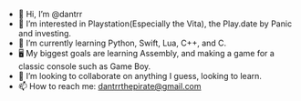 - 👋 Hi, I’m @dantrr
- 👀 I’m interested in Playstation(Especially the Vita), the Play.date by Panic and investing.
- 🌱 I’m currently learning Python, Swift, Lua, C++, and C.
- 🖥 My biggest goals are learning Assembly, and making a game for a classic console such as Game Boy.
- 💞️ I’m looking to collaborate on anything I guess, looking to learn.
- 📫 How to reach me: dantrrthepirate@gmail.com

<!---
dantrr/dantrr is a ✨ special ✨ repository because its `README.md` (this file) appears on your GitHub profile.
You can click the Preview link to take a look at your changes.
--->

